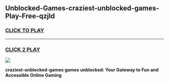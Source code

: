 
## Unblocked-Games-craziest-unblocked-games-Play-Free-qzjld
<h3>
<a href="https://premium76.site?title=craziest-unblocked-games&ref=21A">CLICK TO PLAY</a></h3>
<hr>

<h3>
<a href="https://premium76.site?title=craziest-unblocked-games&ref=21A">CLICK 2 PLAY</a>
  
</h3>

<a href="https://premium76.site?title=craziest-unblocked-games&ref=21A"><img src="https://clearcache.store/games.png"></a>


**craziest-unblocked-games games unblocked: Your Gateway to Fun and Accessible Online Gaming**

